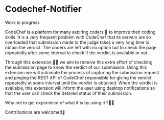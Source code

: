 # Codechef-Notifier
Work in progress

CodeChef is a platform for many aspiring coders 💪 to improve their coding skills. It is a very frequent problem with CodeChef that its servers are so overloaded that submission made to the judge takes a very long time to obtain the verdict. The coders are left with no option but to check the page repeatedly after some interval to check if the verdict is available or not.

Through this extension,👨‍🍳 we aim to remove this extra effort of checking the submission page to know the verdict of our submission. Using this extension we will automate the process of capturing the submission request and pinging the REST API of CodeChef responsible for giving the verdict repeatedly at some interval until the verdict is obtained. When the verdict is available, this extension will inform the user using desktop notifications so that the user can check the detailed status of their submission.

Why not to get experience of what it is by using it ?👨‍💻

Contributions are welcomed🤗
